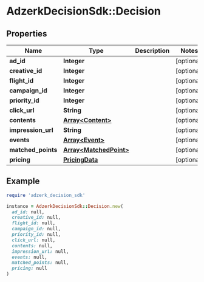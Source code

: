 # AdzerkDecisionSdk::Decision

## Properties

| Name | Type | Description | Notes |
| ---- | ---- | ----------- | ----- |
| **ad_id** | **Integer** |  | [optional] |
| **creative_id** | **Integer** |  | [optional] |
| **flight_id** | **Integer** |  | [optional] |
| **campaign_id** | **Integer** |  | [optional] |
| **priority_id** | **Integer** |  | [optional] |
| **click_url** | **String** |  | [optional] |
| **contents** | [**Array&lt;Content&gt;**](Content.md) |  | [optional] |
| **impression_url** | **String** |  | [optional] |
| **events** | [**Array&lt;Event&gt;**](Event.md) |  | [optional] |
| **matched_points** | [**Array&lt;MatchedPoint&gt;**](MatchedPoint.md) |  | [optional] |
| **pricing** | [**PricingData**](PricingData.md) |  | [optional] |

## Example

```ruby
require 'adzerk_decision_sdk'

instance = AdzerkDecisionSdk::Decision.new(
  ad_id: null,
  creative_id: null,
  flight_id: null,
  campaign_id: null,
  priority_id: null,
  click_url: null,
  contents: null,
  impression_url: null,
  events: null,
  matched_points: null,
  pricing: null
)
```

